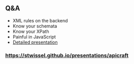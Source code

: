 ##  Q&amp;A

- XML rules on the backend
- Know your schemata
- Know your XPath
- Painful in JavaScript
- [Detailed presentation](slides/EverythingX.pdf)

### https://stwissel.github.io/presentations/apicraft
